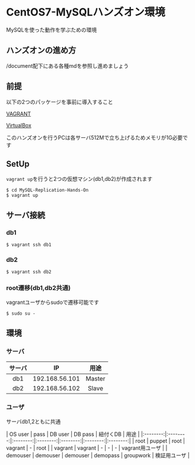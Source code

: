 # CentOS7-MySQLハンズオン環境
MySQLを使った動作を学ぶための環境

## ハンズオンの進め方
/document配下にある各種mdを参照し進めましょう

## 前提
以下の2つのパッケージを事前に導入すること

[VAGRANT](https://www.vagrantup.com/)

[VirtualBox](https://www.virtualbox.org/)

このハンズオンを行うPCは各サーバ512Mで立ち上げるためメモリが1G必要です

## SetUp
`vagrant up`を行うと2つの仮想マシン(db1,db2)が作成されます

```
$ cd MySQL-Replication-Hands-On 
$ vagrant up
```

## サーバ接続
### db1
```
$ vagrant ssh db1
```

### db2
```
$ vagrant ssh db2
```

### root遷移(db1,db2共通)
vagrantユーザからsudoで遷移可能です

```
$ sudo su -
```

## 環境
### サーバ
|サーバ|IP|用途|
|:-:|:-:|:-:|
|db1|192.168.56.101|Master|
|db2|192.168.56.102|Slave|

### ユーザ
サーバdb1,2ともに共通

| OS user | pass |  DB user |  DB pass | 紐付くDB | 用途 |
|:--------:|:--------:|:--------:|:--------:|:--------:|:--------:|:--------:|
| root | puppet |  root | vagrant | - | root |
| vagrant | vagrant | - | - | - | vagrant用ユーザ |
| demouser | demouser | demouser | demopass | groupwork | 検証用ユーザ |


